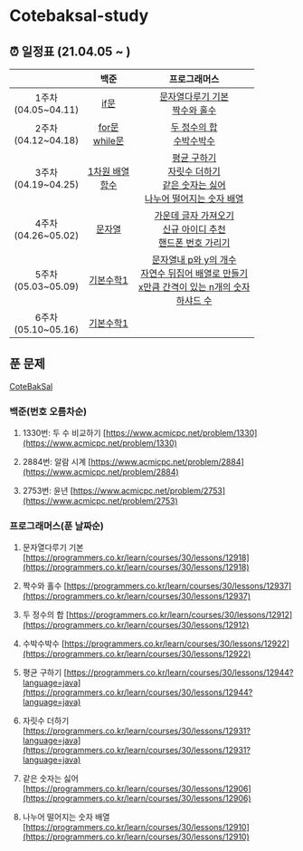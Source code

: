 # Cotebaksal-study


## ⏰ 일정표 (21.04.05 ~ )

| |백준|프로그래머스|
|:-----------:|:--------------------------------------------------------------------------------:|:---------------:|
| 1주차<br/> (04.05~04.11)| [if문](https://www.acmicpc.net/step/4)                   | [문자열다루기 기본](https://programmers.co.kr/learn/courses/30/lessons/12918)<br/>[짝수와 홀수](https://programmers.co.kr/learn/courses/30/lessons/12937) |
| 2주차<br/> (04.12~04.18) | [for문](https://www.acmicpc.net/step/3)<br/>[while문](https://www.acmicpc.net/step/2)            | [두 정수의 합](https://programmers.co.kr/learn/courses/30/lessons/12912)<br/>[수박수박수](https://programmers.co.kr/learn/courses/30/lessons/12922) |
| 3주차<br/> (04.19~04.25) | [1차원 배열](https://www.acmicpc.net/step/6)<br/>[함수](https://www.acmicpc.net/step/5)            | [평균 구하기](https://programmers.co.kr/learn/courses/30/lessons/12944?language=java)<br/>[자릿수 더하기](https://programmers.co.kr/learn/courses/30/lessons/12931?language=java)<br/>[같은 숫자는 싫어](https://programmers.co.kr/learn/courses/30/lessons/12906)<br/>[나누어 떨어지는 숫자 배열](https://programmers.co.kr/learn/courses/30/lessons/12910) |
| 4주차<br/> (04.26~05.02) | [문자열](https://www.acmicpc.net/step/5)</br>         |[가운데 글자 가져오기](https://programmers.co.kr/learn/courses/30/lessons/12903)<br/>[신규 아이디 추천](https://programmers.co.kr/learn/courses/30/lessons/72410)<br/>[핸드폰 번호 가리기](https://programmers.co.kr/learn/courses/30/lessons/12948)  |
| 5주차<br/> (05.03~05.09) | [기본수학1](https://www.acmicpc.net/step/8)</br>         | [문자열내 p와 y의 개수](https://programmers.co.kr/learn/courses/30/lessons/12916)<br/>[자연수 뒤집어 배열로 만들기](https://programmers.co.kr/learn/courses/30/lessons/12932)<br/>[x만큼 간격이 있는 n개의 숫자](https://programmers.co.kr/learn/courses/30/lessons/12954)<br/>[하샤드 수](https://programmers.co.kr/learn/courses/30/lessons/12947) |
| 6주차<br/> (05.10~05.16) | [기본수학1](https://www.acmicpc.net/step/9)</br>         | |

## 푼 문제
[CoteBakSal](https://www.notion.so/0dda0cc4b3274c22a0fc9bec578e95ca)


### 백준(번호 오름차순)

1. 1330번: 두 수 비교하기
    [https://www.acmicpc.net/problem/1330](https://www.acmicpc.net/problem/1330)

2. 2884번: 알람 시계
    [https://www.acmicpc.net/problem/2884](https://www.acmicpc.net/problem/2884)

3. 2753번: 윤년
    [https://www.acmicpc.net/problem/2753](https://www.acmicpc.net/problem/2753)


### 프로그래머스(푼 날짜순)

1. 문자열다루기 기본
    [https://programmers.co.kr/learn/courses/30/lessons/12918](https://programmers.co.kr/learn/courses/30/lessons/12918)

2. 짝수와 홀수
    [https://programmers.co.kr/learn/courses/30/lessons/12937](https://programmers.co.kr/learn/courses/30/lessons/12937)
    
3. 두 정수의 합
    [https://programmers.co.kr/learn/courses/30/lessons/12912](https://programmers.co.kr/learn/courses/30/lessons/12912)
    
4. 수박수박수
    [https://programmers.co.kr/learn/courses/30/lessons/12922](https://programmers.co.kr/learn/courses/30/lessons/12922)
    
5. 평균 구하기
    [https://programmers.co.kr/learn/courses/30/lessons/12944?language=java](https://programmers.co.kr/learn/courses/30/lessons/12944?language=java)
    
6. 자릿수 더하기
    [https://programmers.co.kr/learn/courses/30/lessons/12931?language=java](https://programmers.co.kr/learn/courses/30/lessons/12931?language=java)
    
7. 같은 숫자는 싫어
    [https://programmers.co.kr/learn/courses/30/lessons/12906](https://programmers.co.kr/learn/courses/30/lessons/12906)
    
8. 나누어 떨어지는 숫자 배열
    [https://programmers.co.kr/learn/courses/30/lessons/12910](https://programmers.co.kr/learn/courses/30/lessons/12910)
